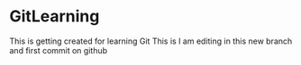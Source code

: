 # GitLearning
This is getting created  for learning Git
This is I am editing in this new branch and first commit on github

